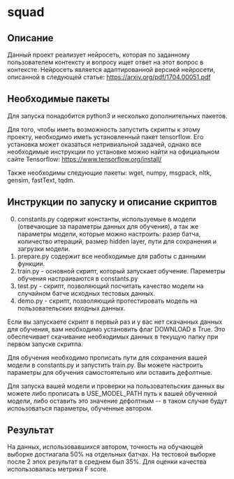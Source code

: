 # squad


## Описание

Данный проект реализует нейросеть, которая по заданному пользователем контексту и вопросу ищет ответ на этот вопрос в контексте. Нейросеть является адаптированной версией нейросети, описанной в следующей статье: https://arxiv.org/pdf/1704.00051.pdf

## Необходимые пакеты

Для запуска понадобится python3 и несколько дополнительных пакетов.

Для того, чтобы иметь возможность запустить скрипты к этому проекту, необходимо иметь установленный пакет tensorflow. Его установка может оказаться нетривиальной задачей, однако все необходимые инструкции по установке можно найти на официальном сайте Tensorflow: https://www.tensorflow.org/install/

Также необходимы следующие пакеты:
wget, numpy, msgpack, nltk, gensim, fastText, tqdm.

##  Инструкции по запуску и описание скриптов

0. constants.py содержит константы, используемые в модели (отвечающие за параметры данных для обучения), а так же параметры модели, которые можно настроить: разер батча, количество итераций, размер hidden layer, пути для сохранения и загрузки модели.
1. prepare.py содержит все необходимые для работы с данными функции. 
2. train.py - основной скрипт, который запускает обучение. Пареметры обучения настраиваются в constants.py
3. test.py - скрипт, позволяющий посчитать качество модели на случайном батче исходных тестовых данных.
4. demo.py - скрипт, позволяющий протестировать модель на пользовательских входных данных.

Если вы запускаете скрипт в первый раз и у вас нет скачанных данных для обучения, вам необходимо установить флаг DOWNLOAD в True. Это обеспечивает скачивание необходимых данных в текущую папку при первом запуске скритпа.

Для обучения необходимо прописать пути для сохранения вашей модели в constants.py и запустить train.py. Вы можете настроить параметры для обучения самостоятельно или оставить дефолтные.

Для запуска вашей модели и проверки на пользовательских данных вы можете либо прописать в USE_MODEL_PATH путь к вашей обученной модели, либо оставить это значение дефолтным -- в таком случае будут испоьзоваться параметры, обученные автором.

## Результат

На данных, использовавшихся автором, точность на обучающей выборке достиагала 50% на отдельных батчах. На тестовой выборке после 2 эпох результат в среднем был 35%. Для оценки качества использовалась метрика F score.

